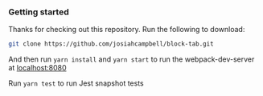 ### Getting started

Thanks for checking out this repository. Run the following to download:
```bash
git clone https://github.com/josiahcampbell/block-tab.git
```

And then run `yarn install` and `yarn start` to run the webpack-dev-server at <localhost:8080>

Run `yarn test` to run Jest snapshot tests
